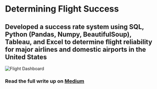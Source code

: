 # Determining Flight Success
## Developed a success rate system using SQL, Python (Pandas, Numpy, BeautifulSoup), Tableau, and Excel to determine flight reliability for major airlines and domestic airports in the United States

![Flight Dashboard](https://user-images.githubusercontent.com/101782618/224171666-212ffe64-9d9a-49ab-b005-0034a73a7b9e.JPG)

### Read the full write up on [Medium](https://medium.com/@ybkashima/using-the-2015-airline-data-the-right-way-bd6ad7526852)
